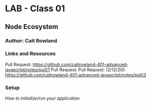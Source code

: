 # LAB - Class 01 
## Node Ecosystem
### Author: Cait Rowland

### Links and Resources 

Pull Request: https://github.com/caitrowland-401-advanced-javascript/notes/pull/1 
Pull Request:
Pull Request: (2/12/20): https://github.com/caitrowland-401-advanced-javascript/notes/pull/3 


### Setup

*How to initialize/run your application*





